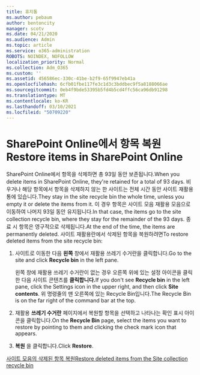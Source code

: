 ```yaml
---
title: 휴지통
ms.author: pebaum
author: bentoncity
manager: scotv
ms.date: 04/21/2020
ms.audience: Admin
ms.topic: article
ms.service: o365-administration
ROBOTS: NOINDEX, NOFOLLOW
localization_priority: Normal
ms.collection: Adm_O365
ms.custom: ''
ms.assetid: 456586ec-330c-41be-b2f9-65f9947eb41a
ms.openlocfilehash: 6cfb01fbe117fe3c1d3c3bddbec9f5a8188066ae
ms.sourcegitcommit: 0eb4f9bde53395b5fd4b5cd4ffc56ca96db91298
ms.translationtype: MT
ms.contentlocale: ko-KR
ms.lasthandoff: 03/10/2021
ms.locfileid: "50709220"
---
```

# <a name="restore-items-in-sharepoint-online"></a><span data-ttu-id="7122d-102">SharePoint Online에서 항목 복원</span><span class="sxs-lookup"><span data-stu-id="7122d-102">Restore items in SharePoint Online</span></span>

<span data-ttu-id="7122d-103">SharePoint Online에서 항목을 삭제하면 총 93일 동안 보존됩니다.</span><span class="sxs-lookup"><span data-stu-id="7122d-103">When you delete items in SharePoint Online, they're retained for a total of 93 days.</span></span> <span data-ttu-id="7122d-104">비우거나 해당 항목에서 항목을 삭제하지 않는 한 사이트는 전체 시간 동안 사이트 재활용 통에 있습니다.</span><span class="sxs-lookup"><span data-stu-id="7122d-104">They stay in the site recycle bin the whole time, unless you empty it or delete the items from it.</span></span> <span data-ttu-id="7122d-105">이 경우 항목은 사이트 모음 재활용 모음으로 이동하여 나머지 93일 동안 유지됩니다.</span><span class="sxs-lookup"><span data-stu-id="7122d-105">In that case, the items go to the site collection recycle bin, where they stay for the remainder of the 93 days.</span></span> <span data-ttu-id="7122d-106">종료 시 항목은 영구적으로 삭제됩니다.</span><span class="sxs-lookup"><span data-stu-id="7122d-106">At the end of the time, the items are permanently deleted.</span></span> <span data-ttu-id="7122d-107">사이트 재활용란에서 삭제된 항목을 복원하려면</span><span class="sxs-lookup"><span data-stu-id="7122d-107">To restore deleted items from the site recycle bin:</span></span>
  
1. <span data-ttu-id="7122d-108">사이트로 이동한 다음 **왼쪽** 창에서 재활용 쓰레기 수거란을 클릭합니다.</span><span class="sxs-lookup"><span data-stu-id="7122d-108">Go to the site and click **Recycle bin** in the left pane.</span></span> 
    
    <span data-ttu-id="7122d-109">왼쪽 창에 재활용  쓰레기 수거란이 없는 경우 오른쪽 위에 있는 설정 아이콘을 클릭한 다음 사이트 콘텐츠를 **클릭합니다.**</span><span class="sxs-lookup"><span data-stu-id="7122d-109">If you don't see **Recycle bin** in the left pane, click the Settings icon in the upper right, and then click **Site contents**.</span></span> <span data-ttu-id="7122d-110">위 명령줄의 맨 오른쪽에 있는 Recycle Bin입니다.</span><span class="sxs-lookup"><span data-stu-id="7122d-110">The Recycle Bin is on the far right of the command bar at the top.</span></span>
    
2. <span data-ttu-id="7122d-111">재활용 **쓰레기 수거란** 페이지에서 복원할 항목을 선택하고 나타나는 확인 표시 아이콘을 클릭합니다.</span><span class="sxs-lookup"><span data-stu-id="7122d-111">On the **Recycle Bin** page, select the items you want to restore by pointing to them and clicking the check mark icon that appears.</span></span> 
    
3. <span data-ttu-id="7122d-112">**복원** 을 클릭합니다.</span><span class="sxs-lookup"><span data-stu-id="7122d-112">Click **Restore**.</span></span>
    
[<span data-ttu-id="7122d-113">사이트 모음의 삭제된 항목 복원</span><span class="sxs-lookup"><span data-stu-id="7122d-113">Restore deleted items from the Site collection recycle bin</span></span>](https://support.microsoft.com/office/restore-items-in-the-recycle-bin-that-were-deleted-from-sharepoint-or-teams-6df466b6-55f2-4898-8d6e-c0dff851a0be)
  

